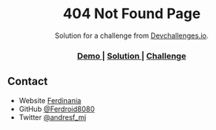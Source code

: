 <!-- Please update value in the {}  -->

<h1 align="center">404 Not Found Page</h1>

<div align="center">
   Solution for a challenge from  <a href="http://devchallenges.io" target="_blank">Devchallenges.io</a>.
</div>

<div align="center">
  <h3>
    <a href="https://andresfmj.github.io/404-not-found-devchallenge/">
      Demo
    </a>
    <span> | </span>
    <a href="https://devchallenges.io/solutions/FTfctuS6VOlixSiI9QL6">
      Solution
    </a>
    <span> | </span>
    <a href="https://devchallenges.io/challenges/wBunSb7FPrIepJZAg0sY">
      Challenge
    </a>
  </h3>
</div>

## Contact

- Website [Ferdinania](https://www.ferdinania.com)
- GitHub [@Ferdroid8080](https://github.com/Ferdroid8080)
- Twitter [@andresf_mj](https://twitter.com/andresf_mj)

